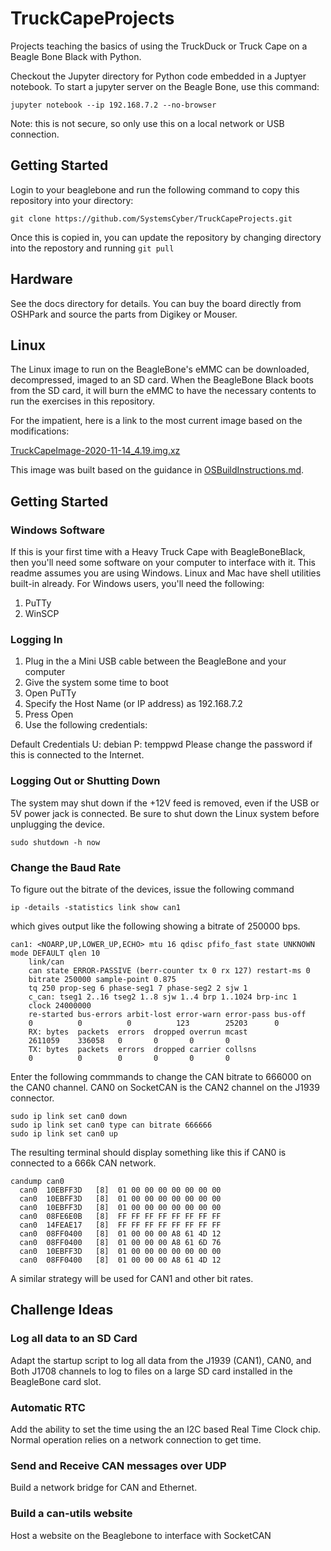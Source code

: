 # TruckCapeProjects
Projects teaching the basics of using the TruckDuck or Truck Cape on a Beagle Bone Black with Python.

Checkout the Jupyter directory for Python code embedded in a Juptyer notebook. To start a jupyter server on the Beagle Bone, use this command:

```
jupyter notebook --ip 192.168.7.2 --no-browser
```

Note: this is not secure, so only use this on a local network or USB connection.

## Getting Started
Login to your beaglebone and run the following command to copy this repository into your directory:

```
git clone https://github.com/SystemsCyber/TruckCapeProjects.git
```

Once this is copied in, you can update the repository by changing directory into the repostory and running ```git pull```

## Hardware
See the docs directory for details. You can buy the board directly from OSHPark and source the parts from Digikey or Mouser. 

## Linux
The Linux image to run on the BeagleBone's eMMC can be downloaded, decompressed, imaged to an SD card. When the BeagleBone Black boots from the SD card, it will burn the eMMC to have the necessary contents to run the exercises in this repository. 

For the impatient, here is a link to the most current image based on the modifications:

[TruckCapeImage-2020-11-14_4.19.img.xz](https://www.engr.colostate.edu/~jdaily/files/TruckCapeImage-2020-11-14_4.19.img.xz)

This image was built based on the guidance in [OSBuildInstructions.md](OSBuildInstructions.md).

## Getting Started
### Windows Software
If this is your first time with a Heavy Truck Cape with BeagleBoneBlack, then you'll need some software on your computer to interface with it. This readme assumes you are using Windows. Linux and Mac have shell utilities built-in already. For Windows users, you'll need the following:
1. PuTTy
2. WinSCP 

### Logging In
1. Plug in the a Mini USB cable between the BeagleBone and your computer
2. Give the system some time to boot
2. Open PuTTy
3. Specify the Host Name (or IP address) as 192.168.7.2
4. Press Open
5. Use the following credentials:

Default Credentials
U: debian P: temppwd
Please change the password if this is connected to the Internet.


### Logging Out or Shutting Down
The system may shut down if the +12V feed is removed, even if the USB or 5V power jack is connected. Be sure to shut down the Linux system before unplugging the device. 

```
sudo shutdown -h now
```

### Change the Baud Rate
To figure out the bitrate of the devices, issue the following command
```
ip -details -statistics link show can1
```
which gives output like the following showing a bitrate of 250000 bps.
```
can1: <NOARP,UP,LOWER_UP,ECHO> mtu 16 qdisc pfifo_fast state UNKNOWN mode DEFAULT qlen 10
    link/can
    can state ERROR-PASSIVE (berr-counter tx 0 rx 127) restart-ms 0
    bitrate 250000 sample-point 0.875
    tq 250 prop-seg 6 phase-seg1 7 phase-seg2 2 sjw 1
    c_can: tseg1 2..16 tseg2 1..8 sjw 1..4 brp 1..1024 brp-inc 1
    clock 24000000
    re-started bus-errors arbit-lost error-warn error-pass bus-off
    0          0          0          123        25203      0
    RX: bytes  packets  errors  dropped overrun mcast
    2611059    336058   0       0       0       0
    TX: bytes  packets  errors  dropped carrier collsns
    0          0        0       0       0       0
```

Enter the following commmands to change the CAN bitrate to 666000 on the CAN0 channel.
CAN0 on SocketCAN is the CAN2 channel on the J1939 connector.
```
sudo ip link set can0 down
sudo ip link set can0 type can bitrate 666666
sudo ip link set can0 up
```
The resulting terminal should display something like this if CAN0 is connected to a 666k CAN network.
```
candump can0
  can0  10EBFF3D   [8]  01 00 00 00 00 00 00 00
  can0  10EBFF3D   [8]  01 00 00 00 00 00 00 00
  can0  10EBFF3D   [8]  01 00 00 00 00 00 00 00
  can0  08FE6E0B   [8]  FF FF FF FF FF FF FF FF
  can0  14FEAE17   [8]  FF FF FF FF FF FF FF FF
  can0  08FF0400   [8]  01 00 00 00 A8 61 4D 12
  can0  08FF0400   [8]  01 00 00 00 A8 61 6D 76
  can0  10EBFF3D   [8]  01 00 00 00 00 00 00 00
  can0  08FF0400   [8]  01 00 00 00 A8 61 4D 12
```

A similar strategy will be used for CAN1 and other bit rates.

## Challenge Ideas
### Log all data to an SD Card
Adapt the startup script to log all data from the J1939 (CAN1), CAN0, and Both J1708 channels to log to files on a large SD card installed in the BeagleBone card slot.

### Automatic RTC
Add the ability to set the time using the an I2C based Real Time Clock chip. Normal operation relies on a network connection to get time.

### Send and Receive CAN messages over UDP
Build a network bridge for CAN and Ethernet. 

### Build a can-utils website
Host a website on the Beaglebone to interface with SocketCAN

